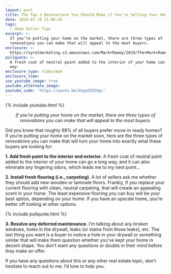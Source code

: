 ```yaml
---
layout: post
title: The Top 3 Renovations You Should Make if You’re Selling Your Home
date: 2019-07-18 21:06:26
tags:
  - Home Seller Tips
excerpt: >-
  If you’re putting your home on the market, there are three types of
  renovations you can make that will appeal to the most buyers.
enclosure: >-
  https://vyralmarketing.s3.amazonaws.com/Mark+Ramey/2019/The+Mark+Ramey+Group-+When+Is+the+Best+Time+to+Sell_.mp4
pullquote: >-
  A fresh coat of neutral paint added to the interior of your home can go a long
  way.
enclosure_type: video/mp4
enclosure_time:
use_youtube_image: true
youtube_alternate_image:
youtube_code: 'https://youtu.be/dnpyOZ9J6gc'
---
```


{% include youtube.html %}

<p style="text-align:center;"><em>If you’re putting your home on the market, there are three types of renovations you can make that will appeal to the most buyers.</em></p>

Did you know that roughly 98% of all buyers prefer move-in ready homes? If you’re putting your home on the market soon, here are the three types of renovations you can make that will turn your home into exactly what these buyers are looking for:

**1\. Add fresh paint to the interior and exterior.** A fresh coat of neutral paint added to the interior of your home can go a long way, and it can also eliminate any lingering odors, which leads me to my next point...

**2\. Install fresh flooring (i.e., carpeting)**. A lot of sellers ask me whether they should add new wooden or laminate floors. Frankly, if you replace your current flooring with clean, neutral carpeting, that will create an appealing scent in your home. The least expensive flooring you can buy will be your best option, depending on your home. If you have an upscale home, you’re better off looking at other options.&nbsp;

{% include pullquote.html %}

**3\. Resolve any deferred maintenance.** I’m talking about any broken windows, holes in the drywall, leaks (or stains from those leaks), etc. The last thing you want is a buyer to notice a hole in your drywall or something similar that will make them question whether you’ve kept your home in decent shape. You don’t want any questions or doubts in their mind before they make an offer.&nbsp;

If you have any questions about this or any other real estate topic, don’t hesitate to reach out to me. I’d love to help you.&nbsp;<br>&nbsp;